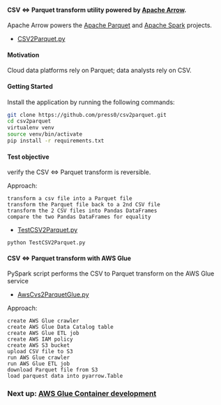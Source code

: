 
#### CSV <=> Parquet transform utility powered by [Apache Arrow](https://arrow.apache.org/overview/).  
Apache Arrow powers the [Apache Parquet](https://parquet.apache.org/)  and [Apache Spark](https://spark.apache.org/) projects.
 - [CSV2Parquet.py](CSV2Parquet.py)

#### Motivation
Cloud data platforms rely on Parquet; data analysts rely on CSV. 
 
#### Getting Started

Install the application by running the following commands:

```bash
git clone https://github.com/press0/csv2parquet.git
cd csv2parquet
virtualenv venv
source venv/bin/activate
pip install -r requirements.txt
```

#### Test objective

verify the CSV <=> Parquet transform is reversible.  

Approach:
  
    transform a csv file into a Parquet file  
    transform the Parquet file back to a 2nd CSV file  
    transform the 2 CSV files into Pandas DataFrames  
    compare the two Pandas DataFrames for equality

 - [TestCSV2Parquet.py](TestCSV2Parquet.py)

```text
python TestCSV2Parquet.py
```

#### CSV <=> Parquet transform with AWS Glue 

PySpark script performs the CSV to Parquet transform on the AWS Glue service
 - [AwsCvs2ParquetGlue.py](AwsCvs2ParquetGlue.py)

Approach:
    
    create AWS Glue crawler  
    create AWS Glue Data Catalog table  
    create AWS Glue ETL job 
    create AWS IAM policy   
    create AWS S3 bucket   
    upload CSV file to S3
    run AWS Glue crawler
    run AWS Glue ETL job
    download Parquet file from S3
    load parquest data into pyarrow.Table
   

### Next up:  [AWS Glue Container development](https://github.com/press0/AWS-Glue-container-development)
